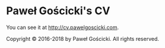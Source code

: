 # Paweł Gościcki's CV

You can see it at <a href="http://cv.pawelgoscicki.com">http://cv.pawelgoscicki.com</a>.


Copyright © 2016-2018 by Paweł Gościcki. All rights reserved.
